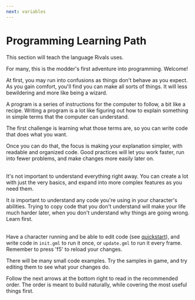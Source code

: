 ```yaml
---
next: variables
---
```


# Programming Learning Path

This section will teach the language Rivals uses.

For many, this is the modder's first adventure into programming. Welcome!

At first, you may run into confusions as things don't behave as you expect. As you gain comfort, you'll find you can
make all sorts of things. It will less bewildering and more like being a wizard.

A program is a series of instructions for the computer to follow, a bit like a recipe. Writing a program is a lot like
figuring out how to explain something in simple terms that the computer can understand.

The first challenge is learning what those terms are, so you can write code that does what you want.

Once you can do that, the focus is making your explanation simpler, with readable and organized code. Good practices
will let you work faster, run into fewer problems, and make changes more easily later on.

\
It's not important to understand everything right away. You can create a lot with just the very basics, and expand into
more complex features as you need them.

It *is* important to understand any code you're using in your character's abilities. Trying to copy code that you don't
understand will make your life much harder later, when you don't understand why things are going wrong. Learn first.

\
Have a character running and be able to edit code (see [quickstart](/workshop_guide/quickstart/)), and write code
in `init.gml` to run it once, or `update.gml` to run it every frame. Remember to press 'f5' to reload your changes.

There will be many small code examples. Try the samples in game, and try editing them to see what your changes do.

Follow the next arrows at the bottom right to read in the recommended order. The order is meant to build naturally,
while covering the most useful things first.